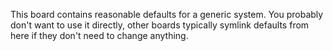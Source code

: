 This board contains reasonable defaults for a generic system. You probably
don't want to use it directly, other boards typically symlink defaults from
here if they don't need to change anything.
